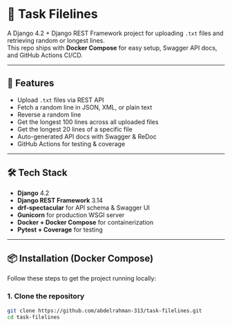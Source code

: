 
# 📂 Task Filelines

A Django 4.2 + Django REST Framework project for uploading `.txt` files and retrieving random or longest lines.  
This repo ships with **Docker Compose** for easy setup, Swagger API docs, and GitHub Actions CI/CD.

---

## 🚀 Features
- Upload `.txt` files via REST API
- Fetch a random line in JSON, XML, or plain text
- Reverse a random line
- Get the longest 100 lines across all uploaded files
- Get the longest 20 lines of a specific file
- Auto-generated API docs with Swagger & ReDoc
- GitHub Actions for testing & coverage

---

## 🛠 Tech Stack
- **Django** 4.2  
- **Django REST Framework** 3.14  
- **drf-spectacular** for API schema & Swagger UI  
- **Gunicorn** for production WSGI server  
- **Docker + Docker Compose** for containerization  
- **Pytest + Coverage** for testing  

---

## 📦 Installation (Docker Compose)

Follow these steps to get the project running locally:

### 1. Clone the repository
```bash
git clone https://github.com/abdelrahman-313/task-filelines.git
cd task-filelines
